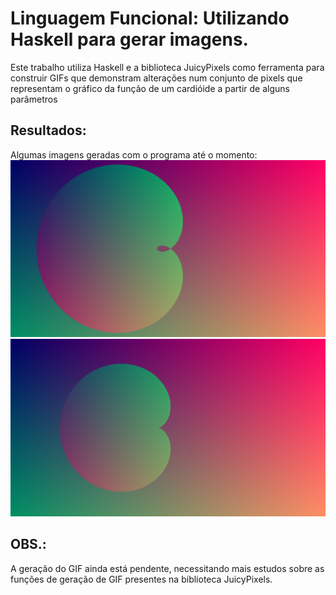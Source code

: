 # Linguagem Funcional: Utilizando Haskell para gerar imagens.
Este trabalho utiliza Haskell e a biblioteca JuicyPixels como ferramenta para construir GIFs que demonstram alterações num conjunto de pixels que representam o gráfico da função de um cardióide a partir de alguns parâmetros 

## Resultados:
Algumas imagens geradas com o programa até o momento:  
![Teste](https://github.com/elc117/t3-2022a-gilson/blob/main/teste.png)
![Teste2](https://github.com/elc117/t3-2022a-gilson/blob/main/teste1.png)

## OBS.:
A geração do GIF ainda está pendente, necessitando mais estudos sobre as funções de geração de GIF presentes na biblioteca JuicyPixels.
